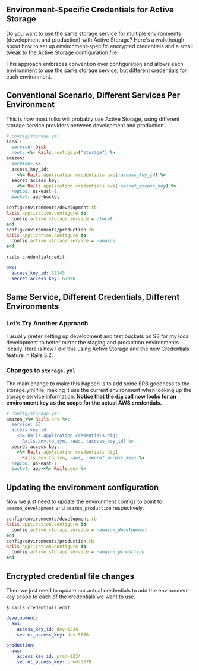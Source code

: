 ## Environment-Specific Credentials for Active Storage

Do you want to use the same storage service for multiple environments (development and production) with Active Storage? Here's a walkthough about how to set up environment-specific encrypted credentials and a small tweak to the Active Storage configuration file.

This approach embraces convention over configuration and allows each environment to use the same storage service, but different credentials for each environment.


## Conventional Scenario, Different Services Per Environment
This is how most folks will probably use Active Storage, using different storage service providers between development and production.

```ruby
# config/storage.yml
local:
  service: Disk
  root: <%= Rails.root.join("storage") %>
amazon:
  service: S3
  access_key_id:
    <%= Rails.application.credentials.aws(:access_key_id) %>
  secret_access_key:
    <%= Rails.application.credentials.aws(:secret_access_key) %>
  region: us-east-1
  bucket: app-bucket

```

```ruby
config/environments/development.rb
Rails.application.configure do
  config.active_storage.service = :local
end
config/environments/production.rb
Rails.application.configure do
  config.active_storage.service = :amazon
end
```
```
rails credentials:edit
```

```yaml
aws:
  access_key_id: 12345
  secret_access_key: 67890
```



## Same Service, Different Credentials, Different Environments

### Let’s Try Another Approach
I usually prefer setting up development and test buckets on S3 for my local development to better mirror the staging and production environments locally. Here is how I did this using Active Storage and the new Credentials feature in Rails 5.2.

### Changes to `storage.yml`
The main change to make this happen is to add some ERB goodness to the storage.yml file, making it use the current environment when looking up the storage service information. **Notice that the `dig` call now looks for an environment key as the scope for the actual AWS credentials.**

```ruby
# config/storage.yml
amazon_<%= Rails.env %>:
  service: S3
  access_key_id:
    <%= Rails.application.credentials.dig(
      Rails.env.to_sym, :aws, :access_key_id) %>
  secret_access_key:
    <%= Rails.application.credentials.dig(
      Rails.env.to_sym, :aws, :secret_access_key) %>
  region: us-east-1
  bucket: app-<%= Rails.env %>
```

## Updating the environment configuration
Now we just need to update the environment configs to point to `amazon_development` and `amazon_production` respectively.

```ruby
config/environments/development.rb
Rails.application.configure do
  config.active_storage.service = :amazon_development
end
config/environments/production.rb
Rails.application.configure do
  config.active_storage.service = :amazon_production
end
```


## Encrypted credential file changes
Then we just need to update our actual credentials to add the environment key scope to each of the credentials we want to use.

```
$ rails credentials:edit
```

```yml
development:
  aws:
    access_key_id: dev-1234
    secret_access_key: dev-5678

production:
  aws:
    access_key_id: prod-1234
    secret_access_key: prod-5678
```
